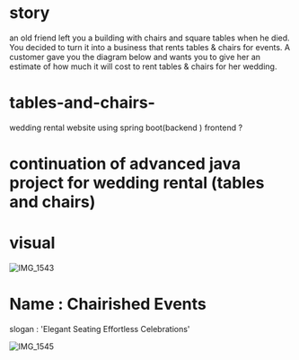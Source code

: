 # story 
an old friend left you a building with chairs and square tables when he died. You decided to turn it into a business that rents tables & chairs for events.
A customer gave you the diagram below and wants you to give her an estimate of how much it will cost to rent tables & chairs for her wedding. 

# tables-and-chairs-
wedding rental website using spring boot(backend ) frontend ?
# continuation of advanced java project for wedding rental (tables and chairs) 

# visual 

![IMG_1543](https://github.com/antonioa6608/tables-and-chairs-/assets/90696477/cd6853fa-1baf-4733-988f-581b6ce2a71b)


# Name : Chairished Events 
slogan : 'Elegant Seating Effortless Celebrations' 


![IMG_1545](https://github.com/antonioa6608/tables-and-chairs-/assets/90696477/89cb8216-cf2a-462f-afed-f524b5730cad)

